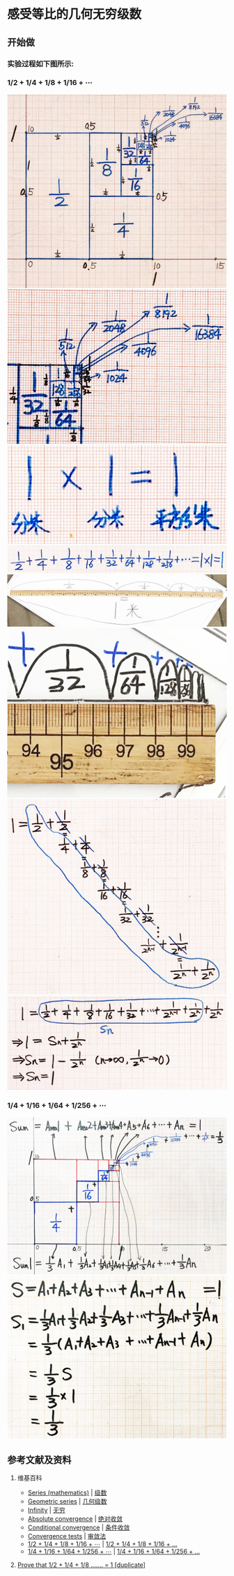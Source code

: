 # 感受等比的几何无穷级数

## 开始做

### 实验过程如下图所示:

### 1/2 + 1/4 + 1/8 + 1/16 + ⋯

![](/images/无穷级数/感受等比的几何无穷级数/1a1.jpg)
![](/images/无穷级数/感受等比的几何无穷级数/1a2.jpg)
![](/images/无穷级数/感受等比的几何无穷级数/1a3.jpg)
![](/images/无穷级数/感受等比的几何无穷级数/1a4.jpg)
![](/images/无穷级数/感受等比的几何无穷级数/1a5.jpg)
![](/images/无穷级数/感受等比的几何无穷级数/1a6.jpg)
![](/images/无穷级数/感受等比的几何无穷级数/1a7.jpg)
![](/images/无穷级数/感受等比的几何无穷级数/1a8.jpg)

### 1/4 + 1/16 + 1/64 + 1/256 + ⋯
![](/images/无穷级数/感受等比的几何无穷级数/2a1.jpg)
![](/images/无穷级数/感受等比的几何无穷级数/2a2.jpg)

## 参考文献及资料

1. 维基百科
	- [Series (mathematics)](https://en.wikipedia.org/wiki/Series_(mathematics)) | [级数](https://zh.wikipedia.org/wiki/级数) 
	- [Geometric series](https://en.wikipedia.org/wiki/Geometric_series) | [几何级数](https://zh.wikipedia.org/wiki/几何级数) 
	- [Infinity](https://en.wikipedia.org/wiki/Infinity) | [无穷](https://zh.wikipedia.org/wiki/无穷) 
	- [Absolute convergence](https://en.wikipedia.org/wiki/Absolute_convergence) | [绝对收敛](https://zh.wikipedia.org/wiki/绝对收敛) 
	- [Conditional convergence](https://en.wikipedia.org/wiki/Conditional_convergence) | [条件收敛](https://zh.wikipedia.org/wiki/条件收敛) 
	- [Convergence tests](https://en.wikipedia.org/wiki/Convergence_tests) | [审敛法](https://zh.wikipedia.org/wiki/审敛法) 
	- [1/2 + 1/4 + 1/8 + 1/16 + ⋯](https://en.wikipedia.org/wiki/1/2_%2B_1/4_%2B_1/8_%2B_1/16_%2B_%E2%8B%AF) | [1/2 + 1/4 + 1/8 + 1/16 + …](https://zh.wikipedia.org/wiki/1/2_%2B_1/4_%2B_1/8_%2B_1/16_%2B_%E2%80%A6) 
	- [1/4 + 1/16 + 1/64 + 1/256 + ⋯](https://en.wikipedia.org/wiki/1/4_%2B_1/16_%2B_1/64_%2B_1/256_%2B_⋯) | [1/4 + 1/16 + 1/64 + 1/256 + …](https://zh.wikipedia.org/wiki/1/4_%2B_1/16_%2B_1/64_%2B_1/256_%2B_…) 

2. [Prove that 1/2 + 1/4 + 1/8 ....... = 1 [duplicate]](https://math.stackexchange.com/questions/2777959/prove-that-1-2-1-4-1-8-1)
